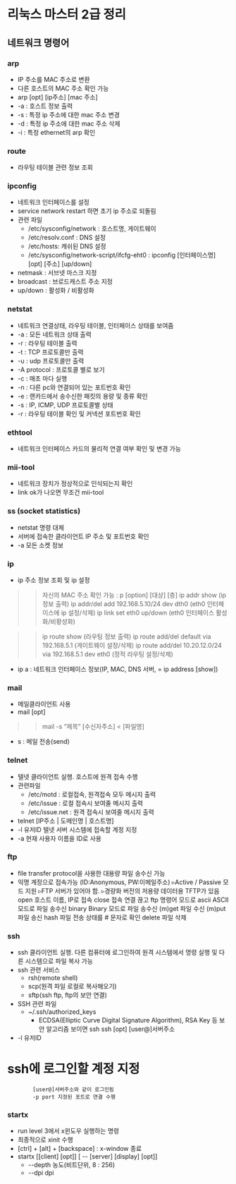# 리눅스 마스터 2급 정리

## 네트워크 명령어

### arp 
- IP 주소를 MAC 주소로 변환
- 다른 호스트의 MAC 주소 확인 가능
- arp [opt] [ip주소] [mac 주소]
- -a : 호스트 정보 출력
- -s : 특정 ip 주소에 대한 mac 주소 변경
- -d : 특정 ip 주소에 대한 mac 주소 삭제
- -i : 특정 ethernet의 arp 확인

### route 
- 라우팅 테이블 관련 정보 조회

### ipconfig
- 네트워크 인터페이스를 설정
- service network restart 하면 초기 ip 주소로 되돌림
- 관련 파일
  - /etc/sysconfig/network : 호스트명, 게이트웨이
  - /etc/resolv.conf : DNS 설정
  - /etc/hosts: 캐쉬된 DNS 설정
  - /etc/sysconfig/network-script/ifcfg-eht0 : ipconfig [인터페이스명] [opt] [주소] [up/down]
- netmask : 서브넷 마스크 지정
- broadcast : 브로드캐스트 주소 지정
- up/down : 활성화 / 비활성화


### netstat 
- 네트워크 연결상태, 라우팅 테이블, 인터페이스 상태를 보여줌
- -a : 모든 네트워크 상태 출력
- -r : 라우팅 테이블 출력
- -t : TCP 프로토콜만 출력
- -u : udp 프로토콜만 출력
- -A protocol : 프로토콜 별로 보기 
- -c : 매초 마다 실행
- -n : 다른 pc와 연결되어 있는 포트번호 확인
- -e : 랜카드에서 송수신한 패킷의 용량 및 종류 확인
- -s : IP, ICMP, UDP 프로토콜별 상태
- -r : 라우팅 테이블 확인 및 커넥션 포트번호 확인

### ethtool
- 네트워크 인터페이스 카드의 물리적 연결 여부 확인 및 변경 가능


### mii-tool
- 네트워크 장치가 정상적으로 인식되는지 확인
- link ok가 나오면 무조건 mii-tool

### ss (socket statistics)
- netstat 명령 대체
- 서버에 접속한 클라이언트 IP 주소 및 포트번호 확인
- -a 모든 소켓 정보

### ip 
- ip 주소 정보 조회 및 ip 설정 
>> 자신의 MAC 주소 확인 가능 : p [option] [대상] [층]
>> ip addr show (ip 정보 출력)
>> ip addr/del add 192.168.5.10/24 dev dth0
(eth0 인터페이스에 ip 설정/삭제)
>> ip link set eth0 up/down
(eth0 인터페이스 활성화/비황성화)

>> ip route show (라우팅 정보 출력)
>> ip route add/del default via 192.168.5.1
(게이트웨이 설정/삭제)
>> ip route add/del 10.20.12.0/24
via 192.168.5.1 dev eth0
(정적 라우팅 설정/삭제)

- ip a : 네트워크 인터페이스 정보(IP, MAC, DNS 서버, = ip address [show])

### mail
- 메일클라이언트 사용
- mail [opt]

>> mail -s “제목” [수신자주소] < [파일명]
- s : 메일 전송(send)

### telnet
- 텔넷 클라이언트 실행. 호스트에 원격 접속 수행
- 관련파일
  - /etc/motd : 로컬접속, 원격접속 모두 메시지 출력
  - /etc/issue : 로컬 접속시 보여줄 메시지 출력
  - /etc/issue.net : 원격 접속시 보여줄 메시지 출력
-  telnet [IP주소 | 도메인명 | 호스트명]
- -l 유저ID	텔넷 서버 시스템에 접속할 계정 지정
- -a	현재 사용자 이름을 ID로 사용
 
### ftp
- file transfer protocol을 사용한 대용량 파일 송수신 가능
- 익명 계정으로 접속가능
    (ID:Anonymous, PW:이메일주소)
    ▹Active / Passive 모드 지원
    ▹FTP 서버가 있어야 함.
    ▹경량화 버전의 저용량 데이터용 TFTP가 있음
    open	호스트 이름, IP로 접속
    close	접속 연결 끊고 ftp 명령어 모드로
    ascii	ASCII 모드로 파일 송수신
    binary	Binary 모드로 파일 송수신
    (m)get	파일 수신
    (m)put	파일 송신
    hash	파일 전송 상태를 # 문자로 확인
    delete	파일 삭제
### ssh
- ssh 클라이언트 실행. 다른 컴퓨터에 로그인하여 원격 시스템에서 명령 실행 및 다른 시스템으로 파일 복사 가능
- ssh 관련 서비스
  -	rsh(remote shell)
  -	scp(원격 파일 로컬로 복사해오기)
  -	sftp(ssh ftp, ftp의 보안 연결)
- SSH 관련 파일
  - ~/.ssh/authorized_keys
    - ECDSA(Elliptic Curve Digital Signature Algorithm), RSA Key 등 보안 알고리즘 보이면 ssh
    ssh [opt] [user@]서버주소
- -l 유저ID	
# ssh에 로그인할 계정 지정
            [user@]서버주소와 같이 로그인됨
            -p port	지정된 포트로 연결 수행

### startx
- run level 3에서 x윈도우 실행하는 명령
- 최종적으로 xinit 수행
- [ctrl] + [alt] + [backspace] : x-window 종료
- startx [[client] [opt]] [ -- [server] [display] [opt]]
  - --depth	농도(비트단위, 8 : 256)
  - --dpi	dpi